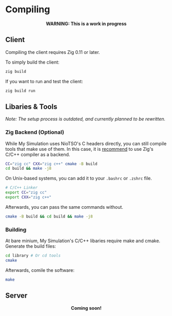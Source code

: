 # Compiling

<p align="center">
    <b>WARNING: This is a work in progress</b>
</p>

## Client

Compiling the client requires Zig 0.11 or later.

To simply build the client:

```bash
zig build
```

If you want to run and test the client:

```bash
zig build run
```

## Libaries & Tools

*Note: The setup process is outdated, and currently planned to be rewritten.*

### Zig Backend (Optional)

While My Simulation uses NioTSO's C headers directly, you can still compile tools that make use of them. In this case, it is [recommend](https://zig.news/kristoff/make-zig-your-c-c-build-system-28g5) to use Zig's C/C++ compiler as a backend.

```bash
CC="zig cc" CXX="zig c++" cmake -B build
cd build && make -j8
```

On Unix-based systems, you can add it to your ``.bashrc`` or ``.zshrc`` file.

```bash
# C/C++ Linker
export CC="zig cc"
export CXX="zig c++"
```

Afterwards, you can pass the same commands without.

```bash
cmake -B build && cd build && make -j8
```

### Building

At bare minium, My Simulation's C/C++ libaries require make and cmake. Generate the build files:

```bash
cd library # Or cd tools
cmake
```

Afterwards, comile the software:

```bash
make
```

## Server

<p align="center">
    <b>Coming soon!</b>
</p>